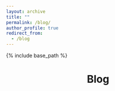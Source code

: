 ```yaml
---
layout: archive
title: ""
permalink: /blog/
author_profile: true
redirect_from:
  - /blog
---
```


{% include base_path %}

<h1 style="text-align: center;" markdown="1">Blog</h1>
